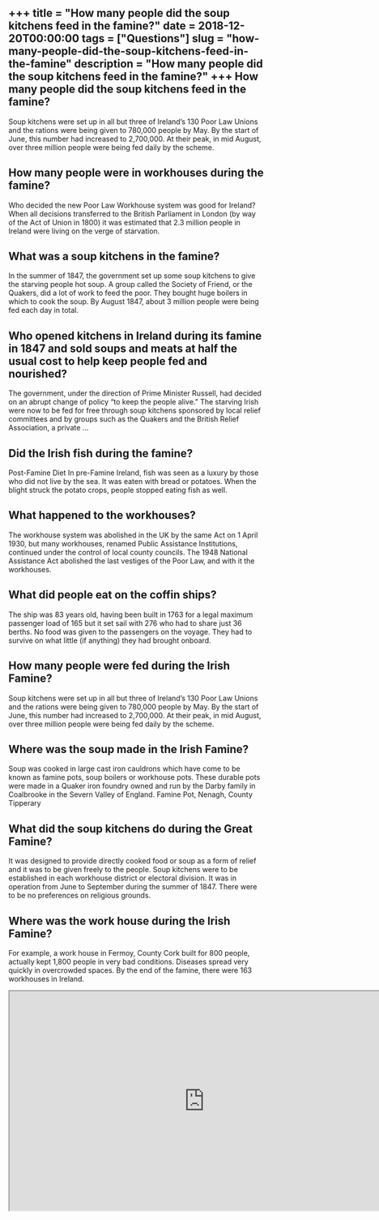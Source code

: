 +++
title = "How many people did the soup kitchens feed in the famine?"
date = 2018-12-20T00:00:00
tags = ["Questions"]
slug = "how-many-people-did-the-soup-kitchens-feed-in-the-famine"
description = "How many people did the soup kitchens feed in the famine?"
+++
How many people did the soup kitchens feed in the famine?
---------------------------------------------------------

Soup kitchens were set up in all but three of Ireland’s 130 Poor Law Unions and the rations were being given to 780,000 people by May. By the start of June, this number had increased to 2,700,000. At their peak, in mid August, over three million people were being fed daily by the scheme.

How many people were in workhouses during the famine?
-----------------------------------------------------

Who decided the new Poor Law Workhouse system was good for Ireland? When all decisions transferred to the British Parliament in London (by way of the Act of Union in 1800) it was estimated that 2.3 million people in Ireland were living on the verge of starvation.

What was a soup kitchens in the famine?
---------------------------------------

In the summer of 1847, the government set up some soup kitchens to give the starving people hot soup. A group called the Society of Friend, or the Quakers, did a lot of work to feed the poor. They bought huge boilers in which to cook the soup. By August 1847, about 3 million people were being fed each day in total.

Who opened kitchens in Ireland during its famine in 1847 and sold soups and meats at half the usual cost to help keep people fed and nourished?
-----------------------------------------------------------------------------------------------------------------------------------------------

The government, under the direction of Prime Minister Russell, had decided on an abrupt change of policy “to keep the people alive.” The starving Irish were now to be fed for free through soup kitchens sponsored by local relief committees and by groups such as the Quakers and the British Relief Association, a private …

Did the Irish fish during the famine?
-------------------------------------

Post-Famine Diet In pre-Famine Ireland, fish was seen as a luxury by those who did not live by the sea. It was eaten with bread or potatoes. When the blight struck the potato crops, people stopped eating fish as well.

What happened to the workhouses?
--------------------------------

The workhouse system was abolished in the UK by the same Act on 1 April 1930, but many workhouses, renamed Public Assistance Institutions, continued under the control of local county councils. The 1948 National Assistance Act abolished the last vestiges of the Poor Law, and with it the workhouses.

What did people eat on the coffin ships?
----------------------------------------

The ship was 83 years old, having been built in 1763 for a legal maximum passenger load of 165 but it set sail with 276 who had to share just 36 berths. No food was given to the passengers on the voyage. They had to survive on what little (if anything) they had brought onboard.

How many people were fed during the Irish Famine?
-------------------------------------------------

Soup kitchens were set up in all but three of Ireland’s 130 Poor Law Unions and the rations were being given to 780,000 people by May. By the start of June, this number had increased to 2,700,000. At their peak, in mid August, over three million people were being fed daily by the scheme.

Where was the soup made in the Irish Famine?
--------------------------------------------

Soup was cooked in large cast iron cauldrons which have come to be known as famine pots, soup boilers or workhouse pots. These durable pots were made in a Quaker iron foundry owned and run by the Darby family in Coalbrooke in the Severn Valley of England. Famine Pot, Nenagh, County Tipperary

What did the soup kitchens do during the Great Famine?
------------------------------------------------------

It was designed to provide directly cooked food or soup as a form of relief and it was to be given freely to the people. Soup kitchens were to be established in each workhouse district or electoral division. It was in operation from June to September during the summer of 1847. There were to be no preferences on religious grounds.

Where was the work house during the Irish Famine?
-------------------------------------------------

For example, a work house in Fermoy, County Cork built for 800 people, actually kept 1,800 people in very bad conditions. Diseases spread very quickly in overcrowded spaces. By the end of the famine, there were 163 workhouses in Ireland.

<iframe allow="accelerometer; autoplay; clipboard-write; encrypted-media; gyroscope; picture-in-picture" allowfullscreen="" class="__youtube_prefs__  epyt-is-override  no-lazyload" data-no-lazy="1" data-origheight="433" data-origwidth="770" data-skipgform_ajax_framebjll="" height="433" id="_ytid_49511" loading="lazy" src="https://www.youtube.com/embed/5d3ivhwfEOY?enablejsapi=1&autoplay=0&cc_load_policy=0&cc_lang_pref=&iv_load_policy=1&loop=0&modestbranding=0&rel=1&fs=1&playsinline=0&autohide=2&theme=dark&color=red&controls=1&" title="YouTube player" width="770"></iframe>
